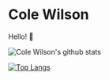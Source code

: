 # Cole Wilson
Hello! :wave:


![Cole Wilson's github stats](https://github-readme-stats.vercel.app/api?username=cole-wilson&count_private=true&show_icons=true&theme=prussian)

[![Top Langs](https://github-readme-stats.vercel.app/api/top-langs/?username=cole-wilson&langs_count=5&layout=compact)](https://github.com/anuraghazra/github-readme-stats)
